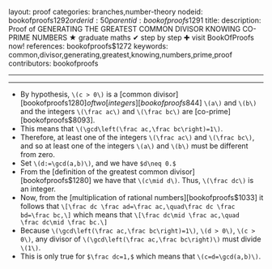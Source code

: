 layout: proof
categories: branches,number-theory
nodeid: bookofproofs$1292
orderid: 50
parentid: bookofproofs$1291
title: 
description:  Proof of GENERATING THE GREATEST COMMON DIVISOR KNOWING CO-PRIME NUMBERS &#9733; graduate maths &#10004; step by step &#10010; visit BookOfProofs now!
references: bookofproofs$1272
keywords: common,divisor,generating,greatest,knowing,numbers,prime,proof
contributors: bookofproofs

---


---

* By hypothesis, `\(c > 0\)` is a [common divisor][bookofproofs$1280] of two [integers][bookofproofs$844] `\(a\)` and `\(b\)` and the integers `\(\frac ac\)` and `\(\frac bc\)` are [co-prime][bookofproofs$8093].
* This means that `\(\gcd\left(\frac ac,\frac bc\right)=1\)`. 
* Therefore, at least one of the integers `\(\frac ac\)` and `\(\frac bc\)`, and so at least one of the integers `\(a\)` and `\(b\)` must be different from zero. 
* Set `\(d:=\gcd(a,b)\)`, and we have `$d\neq 0.$`
* From the [definition of the greatest common divisor][bookofproofs$1280] we have that `\(c\mid d\)`. Thus, `\(\frac dc\)` is an integer. 
* Now, from the [multiplication of rational numbers][bookofproofs$1033] it follows that
`\[\frac dc \frac ad=\frac ac,\quad\frac dc \frac bd=\frac bc,\]`
which means that
`\[\frac dc\mid \frac ac,\quad  \frac dc\mid \frac bc.\]`
* Because `\(\gcd\left(\frac ac,\frac bc\right)=1\)`, `\(d > 0\)`, `\(c > 0\)`, any divisor of `\(\gcd\left(\frac ac,\frac bc\right)\)` must divide `\(1\)`. 
* This is only true for `$\frac dc=1,$` which means that `\(c=d=\gcd(a,b)\)`.
